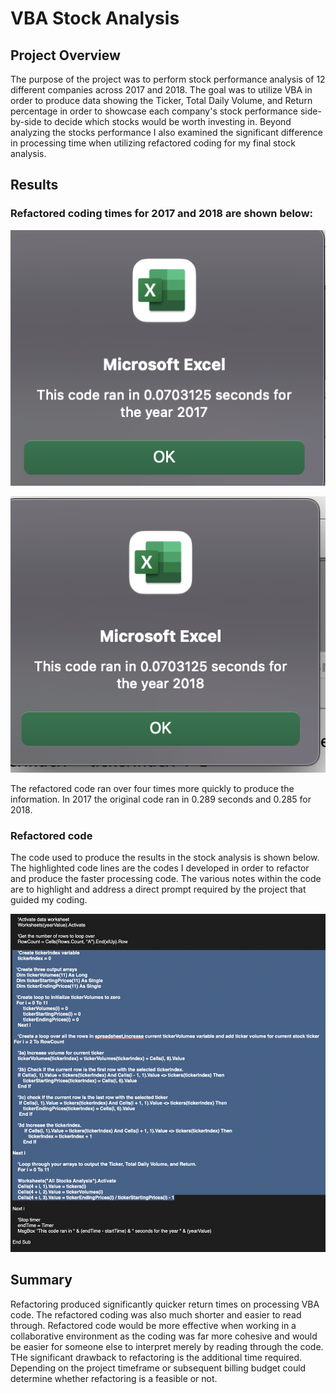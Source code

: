 # VBA Stock Analysis

## Project Overview
The purpose of the project was to perform stock performance analysis of 12 different companies across 2017 and 2018. The goal was to utilize VBA in order to produce data showing the Ticker, Total Daily Volume, and Return percentage in order to showcase each company's stock performance side-by-side to decide which stocks would be worth investing in. Beyond analyzing the stocks performance I also examined the significant difference in processing time when utilizing refactored coding for my final stock analysis. 

## Results
### Refactored coding times for 2017 and 2018 are shown below:
![alt text](https://github.com/bwengerDU/stock-analysis/blob/main/VBA_Challenge_2017.png?raw=true)

![alt text](https://github.com/bwengerDU/stock-analysis/blob/main/VBA_Challenge_2018.png?raw=true)

The refactored code ran over four times more quickly to produce the information. In 2017 the original code ran in 0.289 seconds and 0.285 for 2018. 

### Refactored code
The code used to produce the results in the stock analysis is shown below. The highlighted code lines are the codes I developed in order to refactor and produce the faster processing code. The various notes within the code are to highlight and address a direct prompt required by the project that guided my coding. 

![alt text](https://github.com/bwengerDU/stock-analysis/blob/main/Refactor_Coding.png?raw=true)

## Summary
Refactoring produced significantly quicker return times on processing VBA code. The refactored coding was also much shorter and easier to read through. Refactored code would be more effective when working in a collaborative environment as the coding was far more cohesive and would be easier for someone else to interpret merely by reading through the code. THe significant drawback to refactoring is the additional time required. Depending on the project timeframe or subsequent billing budget could determine whether refactoring is a feasible or not. 

